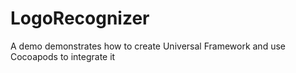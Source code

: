 # LogoRecognizer
A demo demonstrates how to create Universal Framework and use Cocoapods to integrate it
